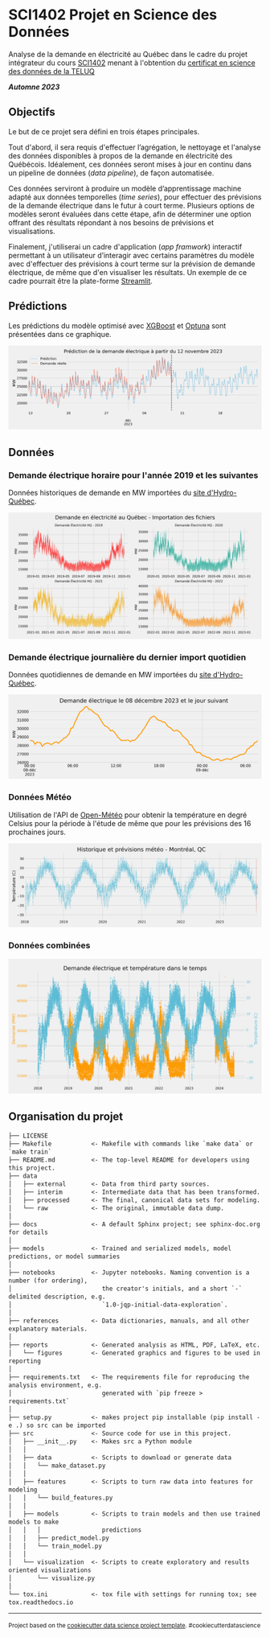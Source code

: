 # SCI1402 Projet en Science des Données

Analyse de la demande en électricité au Québec dans le cadre du projet intégrateur du cours [SCI1402](https://www.teluq.ca/site/etudes/offre/cours/TELUQ/SCI%201402/) menant à l'obtention du [certificat en science des données de la TELUQ](https://www.teluq.ca/site/etudes/offre/prog/certificat-en-science-des-donnees/)

_**Automne 2023**_

## Objectifs

Le but de ce projet sera défini en trois étapes principales.

Tout d'abord, il sera requis d'effectuer l’agrégation, le nettoyage et l'analyse des données disponibles à propos de la demande en électricité des Québécois. Idéalement, ces données seront mises à jour en continu dans un pipeline de données (_data pipeline_), de façon automatisée.

Ces données serviront à produire un modèle d’apprentissage machine adapté aux données temporelles (_time series_), pour effectuer des prévisions de la demande électrique dans le futur à court terme. Plusieurs options de modèles seront évaluées dans cette étape, afin de déterminer une option offrant des résultats répondant à nos besoins de prévisions et visualisations.

Finalement, j'utiliserai un cadre d'application (_app framwork_) interactif permettant à un utilisateur d’interagir avec certains paramètres du modèle avec d'effectuer des prévisions à court terme sur la prévision de demande électrique, de même que d'en visualiser les résultats. Un exemple de ce cadre pourrait être la plate-forme [Streamlit](https://streamlit.io/).

## Prédictions

Les prédictions du modèle optimisé avec [XGBoost](https://github.com/dmlc/xgboost) et [Optuna](https://optuna.org) sont présentées dans ce graphique.

![Demande électrique prédite et réelle](https://raw.githubusercontent.com/brunoelgrande/SCI1402_ProjetScienceDonnees/main/reports/figures/predictions.png)

## Données

### Demande électrique horaire pour l'année 2019 et les suivantes

Données historiques de demande en MW importées du [site d'Hydro-Québec](https://www.hydroquebec.com/documents-donnees/donnees-ouvertes/historique-demande-electricite-quebec/).

![Demande électrique pour les années importées](https://raw.githubusercontent.com/brunoelgrande/SCI1402_ProjetScienceDonnees/main/reports/figures/historique_demande_HQ.png)

### Demande électrique journalière du dernier import quotidien

Données quotidiennes de demande en MW importées du [site d'Hydro-Québec](https://www.hydroquebec.com/documents-donnees/donnees-ouvertes/demande-electricite-quebec/).

![Demande électrique de la dernière journée importée](https://raw.githubusercontent.com/brunoelgrande/SCI1402_ProjetScienceDonnees/main/reports/figures/quotidien_demande_HQ.png)

### Données Météo

Utilisation de l'API de [Open-Météo](https://open-meteo.com/) pour obtenir la température en degré Celsius pour la période à l'étude de même que pour les prévisions des 16 prochaines jours.

![Historique météo](https://raw.githubusercontent.com/brunoelgrande/SCI1402_ProjetScienceDonnees/main/reports/figures/hist_prev_meteo.png)

### Données combinées

![Demande électrique en fonction de la météo](https://raw.githubusercontent.com/brunoelgrande/SCI1402_ProjetScienceDonnees/main/reports/figures/demande_vs_meteo.png)

## Organisation du projet

    ├── LICENSE
    ├── Makefile           <- Makefile with commands like `make data` or `make train`
    ├── README.md          <- The top-level README for developers using this project.
    ├── data
    │   ├── external       <- Data from third party sources.
    │   ├── interim        <- Intermediate data that has been transformed.
    │   ├── processed      <- The final, canonical data sets for modeling.
    │   └── raw            <- The original, immutable data dump.
    │
    ├── docs               <- A default Sphinx project; see sphinx-doc.org for details
    │
    ├── models             <- Trained and serialized models, model predictions, or model summaries
    │
    ├── notebooks          <- Jupyter notebooks. Naming convention is a number (for ordering),
    │                         the creator's initials, and a short `-` delimited description, e.g.
    │                         `1.0-jqp-initial-data-exploration`.
    │
    ├── references         <- Data dictionaries, manuals, and all other explanatory materials.
    │
    ├── reports            <- Generated analysis as HTML, PDF, LaTeX, etc.
    │   └── figures        <- Generated graphics and figures to be used in reporting
    │
    ├── requirements.txt   <- The requirements file for reproducing the analysis environment, e.g.
    │                         generated with `pip freeze > requirements.txt`
    │
    ├── setup.py           <- makes project pip installable (pip install -e .) so src can be imported
    ├── src                <- Source code for use in this project.
    │   ├── __init__.py    <- Makes src a Python module
    │   │
    │   ├── data           <- Scripts to download or generate data
    │   │   └── make_dataset.py
    │   │
    │   ├── features       <- Scripts to turn raw data into features for modeling
    │   │   └── build_features.py
    │   │
    │   ├── models         <- Scripts to train models and then use trained models to make
    │   │   │                 predictions
    │   │   ├── predict_model.py
    │   │   └── train_model.py
    │   │
    │   └── visualization  <- Scripts to create exploratory and results oriented visualizations
    │       └── visualize.py
    │
    └── tox.ini            <- tox file with settings for running tox; see tox.readthedocs.io

---

<p><small>Project based on the <a target="_blank" href="https://drivendata.github.io/cookiecutter-data-science/">cookiecutter data science project template</a>. #cookiecutterdatascience</small></p>
